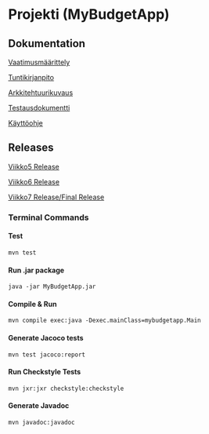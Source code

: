 # Projekti (MyBudgetApp)

## <h2>Dokumentation
  
[Vaatimusmäärittely](../master/documentation/Vaatimusmaarittely.md)

[Tuntikirjanpito](../master/documentation/Tuntikirjanpito.md)

[Arkkitehtuurikuvaus](../master/documentation/Arkkitehtuuri.md)

[Testausdokumentti](../master/documentation/Testausdokumentti.md)

[Käyttöohje](../master/documentation/Kayttoohje.md)

## Releases

[Viikko5 Release](https://github.com/sainioan/gitRep/releases/tag/Viikko5)

[Viikko6 Release](https://github.com/sainioan/gitRep/releases/tag/Viikko6)

[Viikko7 Release/Final Release](https://github.com/sainioan/gitRep/releases/tag/Viikko7)




###  Terminal Commands

#### Test
```
mvn test
```
#### Run .jar package
```
java -jar MyBudgetApp.jar
```

#### Compile & Run
```
mvn compile exec:java -Dexec.mainClass=mybudgetapp.Main
```

#### Generate Jacoco tests 
```
mvn test jacoco:report
```

#### Run Checkstyle Tests
```
mvn jxr:jxr checkstyle:checkstyle
```

#### Generate Javadoc

```
mvn javadoc:javadoc
```


